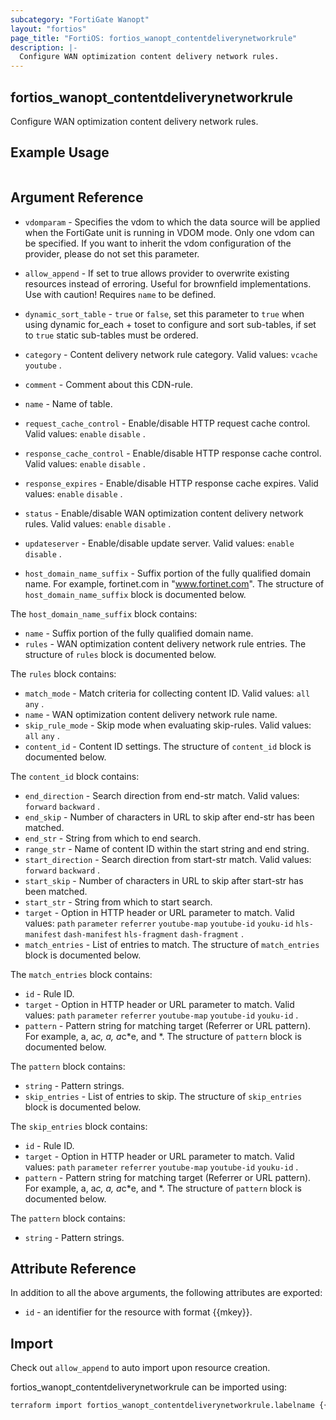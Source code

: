 ```yaml
---
subcategory: "FortiGate Wanopt"
layout: "fortios"
page_title: "FortiOS: fortios_wanopt_contentdeliverynetworkrule"
description: |-
  Configure WAN optimization content delivery network rules.
---
```


## fortios_wanopt_contentdeliverynetworkrule
Configure WAN optimization content delivery network rules.

## Example Usage

```hcl

```

## Argument Reference
* `vdomparam` - Specifies the vdom to which the data source will be applied when the FortiGate unit is running in VDOM mode. Only one vdom can be specified. If you want to inherit the vdom configuration of the provider, please do not set this parameter.
* `allow_append` - If set to true allows provider to overwrite existing resources instead of erroring. Useful for brownfield implementations. Use with caution! Requires `name` to be defined.
* `dynamic_sort_table` - `true` or `false`, set this parameter to `true` when using dynamic for_each + toset to configure and sort sub-tables, if set to `true` static sub-tables must be ordered.

* `category` - Content delivery network rule category. Valid values: `vcache` `youtube` .
* `comment` - Comment about this CDN-rule.
* `name` - Name of table.
* `request_cache_control` - Enable/disable HTTP request cache control. Valid values: `enable` `disable` .
* `response_cache_control` - Enable/disable HTTP response cache control. Valid values: `enable` `disable` .
* `response_expires` - Enable/disable HTTP response cache expires. Valid values: `enable` `disable` .
* `status` - Enable/disable WAN optimization content delivery network rules. Valid values: `enable` `disable` .
* `updateserver` - Enable/disable update server. Valid values: `enable` `disable` .
* `host_domain_name_suffix` - Suffix portion of the fully qualified domain name. For example, fortinet.com in "www.fortinet.com". The structure of `host_domain_name_suffix` block is documented below.

The `host_domain_name_suffix` block contains:

* `name` - Suffix portion of the fully qualified domain name.
* `rules` - WAN optimization content delivery network rule entries. The structure of `rules` block is documented below.

The `rules` block contains:

* `match_mode` - Match criteria for collecting content ID. Valid values: `all` `any` .
* `name` - WAN optimization content delivery network rule name.
* `skip_rule_mode` - Skip mode when evaluating skip-rules. Valid values: `all` `any` .
* `content_id` - Content ID settings. The structure of `content_id` block is documented below.

The `content_id` block contains:

* `end_direction` - Search direction from end-str match. Valid values: `forward` `backward` .
* `end_skip` - Number of characters in URL to skip after end-str has been matched.
* `end_str` - String from which to end search.
* `range_str` - Name of content ID within the start string and end string.
* `start_direction` - Search direction from start-str match. Valid values: `forward` `backward` .
* `start_skip` - Number of characters in URL to skip after start-str has been matched.
* `start_str` - String from which to start search.
* `target` - Option in HTTP header or URL parameter to match. Valid values: `path` `parameter` `referrer` `youtube-map` `youtube-id` `youku-id` `hls-manifest` `dash-manifest` `hls-fragment` `dash-fragment` .
* `match_entries` - List of entries to match. The structure of `match_entries` block is documented below.

The `match_entries` block contains:

* `id` - Rule ID.
* `target` - Option in HTTP header or URL parameter to match. Valid values: `path` `parameter` `referrer` `youtube-map` `youtube-id` `youku-id` .
* `pattern` - Pattern string for matching target (Referrer or URL pattern). For example, a, a*c, *a*, a*c*e, and *. The structure of `pattern` block is documented below.

The `pattern` block contains:

* `string` - Pattern strings.
* `skip_entries` - List of entries to skip. The structure of `skip_entries` block is documented below.

The `skip_entries` block contains:

* `id` - Rule ID.
* `target` - Option in HTTP header or URL parameter to match. Valid values: `path` `parameter` `referrer` `youtube-map` `youtube-id` `youku-id` .
* `pattern` - Pattern string for matching target (Referrer or URL pattern). For example, a, a*c, *a*, a*c*e, and *. The structure of `pattern` block is documented below.

The `pattern` block contains:

* `string` - Pattern strings.

## Attribute Reference

In addition to all the above arguments, the following attributes are exported:
* `id` - an identifier for the resource with format {{mkey}}.

## Import

Check out `allow_append` to auto import upon resource creation.

fortios_wanopt_contentdeliverynetworkrule can be imported using:
```sh
terraform import fortios_wanopt_contentdeliverynetworkrule.labelname {{mkey}}
```
